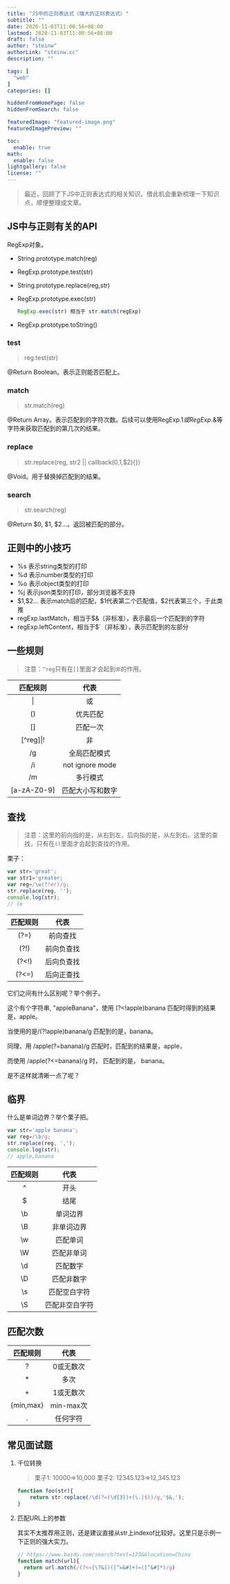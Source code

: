 ```yaml
---
title: "JS中的正则表达式（强大的正则表达式）"
subtitle: ""
date: 2020-11-03T11:00:56+08:00
lastmod: 2020-11-03T11:00:56+08:00
draft: false
author: "steinw"
authorLink: "steinw.cc"
description: ""

tags: [
  "web"
]
categories: []

hiddenFromHomePage: false
hiddenFromSearch: false

featuredImage: "featured-image.png"
featuredImagePreview: ""

toc:
  enable: true
math:
  enable: false
lightgallery: false
license: ""
---
```


<!--more-->

> 最近，回顾了下JS中正则表达式的相关知识。借此机会重新梳理一下知识点，顺便整理成文章。

## JS中与正则有关的API

RegExp对象。

- String.prototype.match(reg)
- RegExp.prototype.test(str)
- String.prototype.replace(reg,str)
- RegExp.prototype.exec(str)

    ```javascript
  RegExp.exec(str) 相当于 str.match(regExp)
    ```

- RegExp.prototype.toString()

### test

> reg.test(str)

@Return Boolean。表示正则能否匹配上。

### match

> str.match(reg)

@Return Array。表示匹配到的字符次数。后续可以使用RegExp.$1或RegExp.$&等字符来获取匹配到的第几次的结果。

### replace

> str.replace(reg, str2 || callback($0,$1,$2){})

@Void。用于替换掉匹配到的结果。

### search

> str.search(reg)

@Return $0, $1, $2...。返回被匹配的部分。

## 正则中的小技巧

- %s 表示string类型的打印
- %d 表示number类型的打印
- %o 表示object类型的打印
- %j 表示json类型的打印，部分浏览器不支持
- \$1,\$2... 表示match后的匹配，\$1代表第二个匹配值，\$2代表第三个，于此类推
- regExp.lastMatch，相当于$&（非标准），表示最后一个匹配到的字符
- regExp.leftContent，相当于$`（非标准），表示匹配到的左部分

## 一些规则

> 注意：`^reg`只有在`[]`里面才会起到`非`的作用。

|  匹配规则 | 代表 |
|:--:|:--:|
| \|  |  或 |
| ()  |  优先匹配 |
| []  |  匹配一次 |
|[^reg]\|! | 非 |
|/g| 全局匹配模式|
|/i|not ignore mode|
|/m|多行模式|
|[a-zA-Z0-9]|匹配大小写和数字|

## 查找

> 注意：这里的前向指的是，从右到左，后向指的是，从左到右。这里的查找，只有在`()`里面才会起到查找的作用。

栗子：

```javascript
var str='great';
var str1='greater;
var reg=/\w(?!er)/g;
str.replace(reg, '');
console.log(str);
// le
```

|  匹配规则 | 代表 |
| :--: | :------: |
|  (?=)  | 前向查找 |
|  (?!)  | 前向负查找 |
|  (?<!)  | 后向负查找         |
|  (?<=)   |  后向正查找        |

它们之间有什么区别呢？举个例子。

这个有个字符串, "appleBanana"，使用 (?<!apple)banana 匹配时得到的结果是，apple。

当使用的是/(?!apple)banana/g 匹配到的是，banana。

同理，用 /apple(?=banana)/g 匹配时，匹配到的结果是，apple，

而使用 /apple(?<=banana)/g 时， 匹配到的是， banana。

是不这样就清晰一点了呢？

## 临界

什么是单词边界？举个栗子把。

```javascript
var str='apple banana';
var reg=/\b/g;
str.replace(reg, ',');
console.log(str);
// apple,banana
```

|  匹配规则 | 代表 |
| :--: | :------: |
|  ^   | 开头 |
|  $   |    结尾      |
|  \b  |    单词边界      |
|  \B  |    非单词边界      |
|  \w  |   匹配单词       |
|  \W  |   匹配非单词       |
|  \d  |     匹配数字     |
|  \D  |     匹配非数字     |
|  \s  |     匹配空白字符     |
|  \S  |     匹配非空白字符     |

## 匹配次数

|  匹配规则 | 代表 |
| :-------: | :--: |
|     ?     |    0或无数次  |
|     *     |   多次   |
|     +     |   1或无数次   |
| {min,max} |  min-max次    |
|     .     |   任何字符   |

## 常见面试题

1. 千位转换

    > 栗子1: 10000=>10,000
    > 栗子2: 12345.123=>12,345.123

    ```javascript
    function foo(str){
        return str.replace(/\d(?=(\d{3})+(\.|$))/g,'$&,');
    }
    ```

2. 匹配URL上的参数

    其实不太推荐用正则，还是建议直接从str上indexof比较好。这里只是示例一下正则的强大实力。

    ```js
    // https://www.baidu.com/search?test=123&&location=China
    function match(url){
      return url.match(/(?<=[\?&])([^=&#]+)=([^&#]*)/g)
    }
    ```
